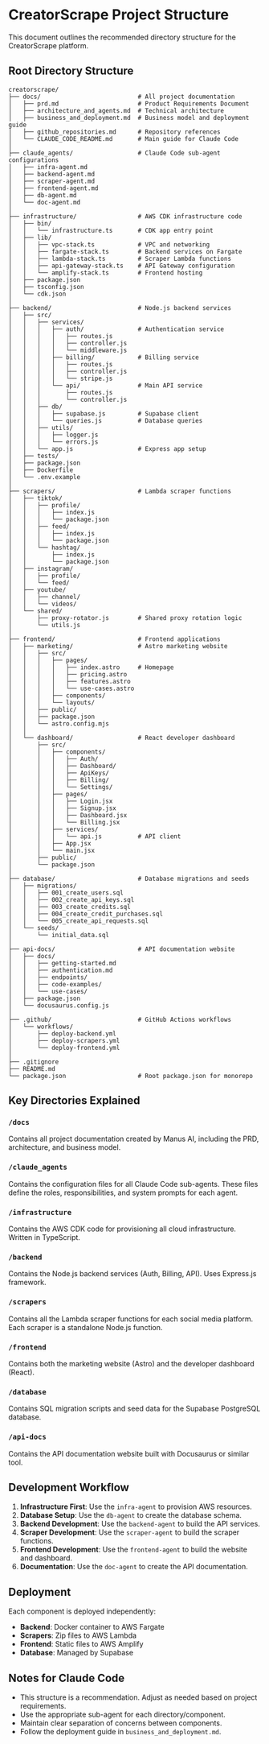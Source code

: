 # CreatorScrape Project Structure

This document outlines the recommended directory structure for the CreatorScrape platform.

## Root Directory Structure

```
creatorscrape/
├── docs/                           # All project documentation
│   ├── prd.md                      # Product Requirements Document
│   ├── architecture_and_agents.md  # Technical architecture
│   ├── business_and_deployment.md  # Business model and deployment guide
│   ├── github_repositories.md      # Repository references
│   └── CLAUDE_CODE_README.md       # Main guide for Claude Code
│
├── claude_agents/                  # Claude Code sub-agent configurations
│   ├── infra-agent.md
│   ├── backend-agent.md
│   ├── scraper-agent.md
│   ├── frontend-agent.md
│   ├── db-agent.md
│   └── doc-agent.md
│
├── infrastructure/                 # AWS CDK infrastructure code
│   ├── bin/
│   │   └── infrastructure.ts       # CDK app entry point
│   ├── lib/
│   │   ├── vpc-stack.ts            # VPC and networking
│   │   ├── fargate-stack.ts        # Backend services on Fargate
│   │   ├── lambda-stack.ts         # Scraper Lambda functions
│   │   ├── api-gateway-stack.ts    # API Gateway configuration
│   │   └── amplify-stack.ts        # Frontend hosting
│   ├── package.json
│   ├── tsconfig.json
│   └── cdk.json
│
├── backend/                        # Node.js backend services
│   ├── src/
│   │   ├── services/
│   │   │   ├── auth/               # Authentication service
│   │   │   │   ├── routes.js
│   │   │   │   ├── controller.js
│   │   │   │   └── middleware.js
│   │   │   ├── billing/            # Billing service
│   │   │   │   ├── routes.js
│   │   │   │   ├── controller.js
│   │   │   │   └── stripe.js
│   │   │   └── api/                # Main API service
│   │   │       ├── routes.js
│   │   │       └── controller.js
│   │   ├── db/
│   │   │   ├── supabase.js         # Supabase client
│   │   │   └── queries.js          # Database queries
│   │   ├── utils/
│   │   │   ├── logger.js
│   │   │   └── errors.js
│   │   └── app.js                  # Express app setup
│   ├── tests/
│   ├── package.json
│   ├── Dockerfile
│   └── .env.example
│
├── scrapers/                       # Lambda scraper functions
│   ├── tiktok/
│   │   ├── profile/
│   │   │   ├── index.js
│   │   │   └── package.json
│   │   ├── feed/
│   │   │   ├── index.js
│   │   │   └── package.json
│   │   └── hashtag/
│   │       ├── index.js
│   │       └── package.json
│   ├── instagram/
│   │   ├── profile/
│   │   └── feed/
│   ├── youtube/
│   │   ├── channel/
│   │   └── videos/
│   └── shared/
│       ├── proxy-rotator.js        # Shared proxy rotation logic
│       └── utils.js
│
├── frontend/                       # Frontend applications
│   ├── marketing/                  # Astro marketing website
│   │   ├── src/
│   │   │   ├── pages/
│   │   │   │   ├── index.astro     # Homepage
│   │   │   │   ├── pricing.astro
│   │   │   │   ├── features.astro
│   │   │   │   └── use-cases.astro
│   │   │   ├── components/
│   │   │   └── layouts/
│   │   ├── public/
│   │   ├── package.json
│   │   └── astro.config.mjs
│   │
│   └── dashboard/                  # React developer dashboard
│       ├── src/
│       │   ├── components/
│       │   │   ├── Auth/
│       │   │   ├── Dashboard/
│       │   │   ├── ApiKeys/
│       │   │   ├── Billing/
│       │   │   └── Settings/
│       │   ├── pages/
│       │   │   ├── Login.jsx
│       │   │   ├── Signup.jsx
│       │   │   ├── Dashboard.jsx
│       │   │   └── Billing.jsx
│       │   ├── services/
│       │   │   └── api.js          # API client
│       │   ├── App.jsx
│       │   └── main.jsx
│       ├── public/
│       └── package.json
│
├── database/                       # Database migrations and seeds
│   ├── migrations/
│   │   ├── 001_create_users.sql
│   │   ├── 002_create_api_keys.sql
│   │   ├── 003_create_credits.sql
│   │   ├── 004_create_credit_purchases.sql
│   │   └── 005_create_api_requests.sql
│   └── seeds/
│       └── initial_data.sql
│
├── api-docs/                       # API documentation website
│   ├── docs/
│   │   ├── getting-started.md
│   │   ├── authentication.md
│   │   ├── endpoints/
│   │   ├── code-examples/
│   │   └── use-cases/
│   ├── package.json
│   └── docusaurus.config.js
│
├── .github/                        # GitHub Actions workflows
│   └── workflows/
│       ├── deploy-backend.yml
│       ├── deploy-scrapers.yml
│       └── deploy-frontend.yml
│
├── .gitignore
├── README.md
└── package.json                    # Root package.json for monorepo
```

## Key Directories Explained

### `/docs`
Contains all project documentation created by Manus AI, including the PRD, architecture, and business model.

### `/claude_agents`
Contains the configuration files for all Claude Code sub-agents. These files define the roles, responsibilities, and system prompts for each agent.

### `/infrastructure`
Contains the AWS CDK code for provisioning all cloud infrastructure. Written in TypeScript.

### `/backend`
Contains the Node.js backend services (Auth, Billing, API). Uses Express.js framework.

### `/scrapers`
Contains all the Lambda scraper functions for each social media platform. Each scraper is a standalone Node.js function.

### `/frontend`
Contains both the marketing website (Astro) and the developer dashboard (React).

### `/database`
Contains SQL migration scripts and seed data for the Supabase PostgreSQL database.

### `/api-docs`
Contains the API documentation website built with Docusaurus or similar tool.

## Development Workflow

1. **Infrastructure First**: Use the `infra-agent` to provision AWS resources.
2. **Database Setup**: Use the `db-agent` to create the database schema.
3. **Backend Development**: Use the `backend-agent` to build the API services.
4. **Scraper Development**: Use the `scraper-agent` to build the scraper functions.
5. **Frontend Development**: Use the `frontend-agent` to build the website and dashboard.
6. **Documentation**: Use the `doc-agent` to create the API documentation.

## Deployment

Each component is deployed independently:
- **Backend**: Docker container to AWS Fargate
- **Scrapers**: Zip files to AWS Lambda
- **Frontend**: Static files to AWS Amplify
- **Database**: Managed by Supabase

## Notes for Claude Code

- This structure is a recommendation. Adjust as needed based on project requirements.
- Use the appropriate sub-agent for each directory/component.
- Maintain clear separation of concerns between components.
- Follow the deployment guide in `business_and_deployment.md`.
